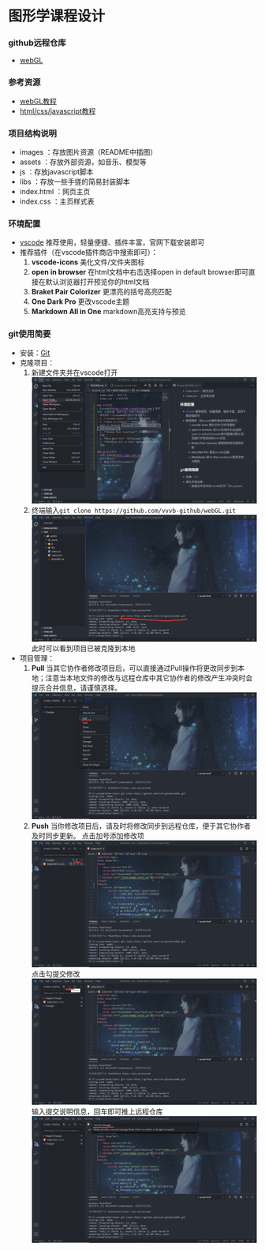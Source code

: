 # 图形学课程设计

### github远程仓库
- [webGL](https://github.com/vvvb-github/webGL)

### 参考资源
- [webGL教程](https://webglfundamentals.org/)
- [html/css/javascript教程](https://www.runoob.com/)

### 项目结构说明
- images ：存放图片资源（README中插图）
- assets ：存放外部资源，如音乐、模型等
- js ：存放javascript脚本
- libs ：存放一些手搓的简易封装脚本
- index.html ：网页主页
- index.css ：主页样式表

### 环境配置
- [vscode](https://code.visualstudio.com/) 推荐使用，轻量便捷、插件丰富，官网下载安装即可
- 推荐插件（在vscode插件商店中搜索即可）：
  1. **vscode-icons** 美化文件/文件夹图标
  2. **open in browser** 在html文档中右击选择open in default browser即可直接在默认浏览器打开预览你的html文档
  3. **Braket Pair Colorizer** 更漂亮的括号高亮匹配
  4. **One Dark Pro** 更改vscode主题
  5. **Markdown All in One** markdown高亮支持与预览

### git使用简要
- 安装：[Git](https://git-scm.com/)
- 克隆项目：
  1. 新建文件夹并在vscode打开
   ![No picture](images/1.png)
  2. 终端输入`git clone https://github.com/vvvb-github/webGL.git`
   ![No pictrue](images/2.png)
  此时可以看到项目已被克隆到本地
- 项目管理：
  1. **Pull** 当其它协作者修改项目后，可以直接通过Pull操作将更改同步到本地；注意当本地文件的修改与远程仓库中其它协作者的修改产生冲突时会提示合并信息，请谨慎选择。
   ![No pictrue](images/3.png)
  2. **Push** 当你修改项目后，请及时将修改同步到远程仓库，便于其它协作者及时同步更新。
  点击加号添加修改项
  ![No pictrue](images/4.png)
  点击勾提交修改
  ![No picture](images/5.png)
  输入提交说明信息，回车即可推上远程仓库
  ![No picture](images/6.png)
